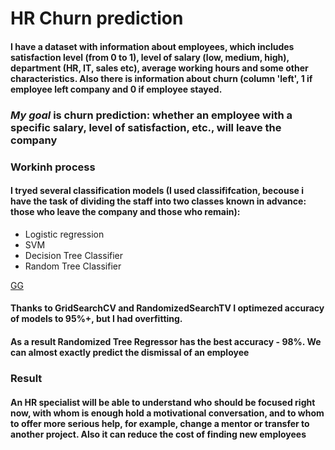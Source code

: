 <h1> HR Churn prediction </h1>
<p> </p>
<h4>I have a dataset with information about employees, which includes satisfaction level (from 0 to 1), level of salary (low, medium, high), department (HR, IT, sales etc), average working hours and some other characteristics. Also there is information about churn (column 'left', 1 if employee left company and 0 if employee stayed. </h4>
<h3> <i> My goal </i> is churn prediction: whether an employee with a specific salary, level of satisfaction, etc., will leave the company </h3>
<p></p>
<h3> Workinh process </h3>
<h4> I tryed several classification models (I used classififcation, becouse i have the task of dividing the staff into two classes known in advance: those who leave the company and those who remain): </h4>
<ul>
  <li> Logistic regression</li>
  <li> SVM </li>
  <li> Decision Tree Classifier </li>
  <li> Random Tree Classifier </li>
 </ul>
 <a href='https://nbviewer.jupyter.org/github/evitushkaa/HR-churn_prediction/blob/master/hr_churn_predict.ipynb'> GG</a>
 <h4> Thanks to GridSearchCV and RandomizedSearchTV I optimezed accuracy of models to 95%+, but I had overfitting.</h4>
 <h4> <b> As a result </b> Randomized Tree Regressor has the best accuracy - 98%. We can almost exactly predict the dismissal of an employee </h4>
 <h3> Result </h3>
 <h4>An HR specialist will be able to understand who should be focused right now, with whom is enough hold a motivational conversation, and to whom to offer more serious help, for example, change a mentor or transfer to another project. Also it can reduce the cost of finding new employees</h4>
 
